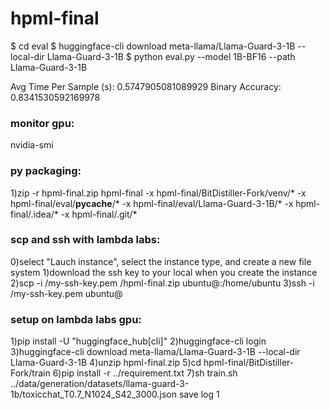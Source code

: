 # hpml-final

$ cd eval
$ huggingface-cli download meta-llama/Llama-Guard-3-1B  --local-dir Llama-Guard-3-1B
$ python eval.py --model 1B-BF16 --path Llama-Guard-3-1B

Avg Time Per Sample (s): 0.5747905081089929
Binary Accuracy: 0.8341530592169978

### monitor gpu:
nvidia-smi

### py packaging:
1)zip -r hpml-final.zip  hpml-final -x hpml-final/BitDistiller-Fork/venv/\* -x hpml-final/eval/__pycache__/\* -x hpml-final/eval/Llama-Guard-3-1B/\* -x hpml-final/.idea/\* -x hpml-final/.git/\*

### scp and ssh with lambda labs:
0)select "Lauch instance", select the instance type, and create a new file system
1)download the ssh key to your local when you create the instance
2)scp -i <path to pem>/my-ssh-key.pem <path to py package>/hpml-final.zip ubuntu@<gpu ip>:/home/ubuntu
3)ssh -i <path to pem>/my-ssh-key.pem ubuntu@<gpu ip>

### setup on lambda labs gpu:
1)pip install -U "huggingface_hub[cli]"
2)huggingface-cli login
3)huggingface-cli download meta-llama/Llama-Guard-3-1B  --local-dir Llama-Guard-3-1B
4)unzip hpml-final.zip
5)cd hpml-final/BitDistiller-Fork/train
6)pip install -r ../requirement.txt
7)sh train.sh ../data/generation/datasets/llama-guard-3-1b/toxicchat_T0.7_N1024_S42_3000.json save log 1

